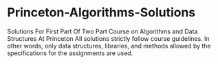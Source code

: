 # Princeton-Algorithms-Solutions
Solutions For First Part Of Two Part Course on Algorithms and Data Structures At Princeton
All solutions strictly follow course guidelines. In other words, only data structures, libraries, and methods allowed by the specifications for the assignments are used. 
